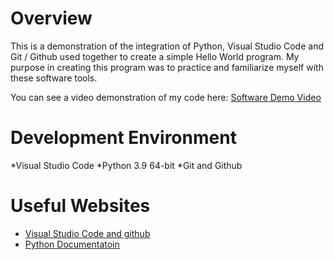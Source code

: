 # Overview

This is a demonstration of the integration of Python, Visual Studio Code and Git / Github used together to create a simple Hello World program. My 
purpose in creating this program was to practice and familiarize myself with these software tools.



You can see a video demonstration of my code here: [Software Demo Video](http://youtube.link.goes.here)

# Development Environment

*Visual Studio Code
*Python 3.9 64-bit
*Git and Github

# Useful Websites

* [Visual Studio Code and github](https://code.visualstudio.com/docs/editor/github)
* [Python Documentatoin](https://www.w3schools.com/python/default.asp)